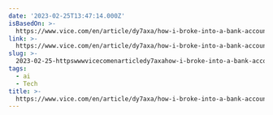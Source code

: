 ```yaml
---
date: '2023-02-25T13:47:14.000Z'
isBasedOn: >-
  https://www.vice.com/en/article/dy7axa/how-i-broke-into-a-bank-account-with-an-ai-generated-voice
link: >-
  https://www.vice.com/en/article/dy7axa/how-i-broke-into-a-bank-account-with-an-ai-generated-voice
slug: >-
  2023-02-25-httpswwwvicecomenarticledy7axahow-i-broke-into-a-bank-account-with-an-ai-generated-voice
tags:
  - ai
  - Tech
title: >-
  https://www.vice.com/en/article/dy7axa/how-i-broke-into-a-bank-account-with-an-ai-generated-voice
---
```


